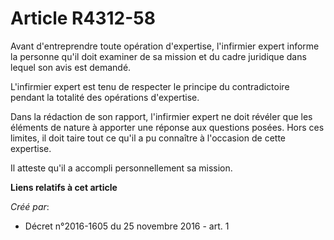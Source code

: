 # Article R4312-58

Avant d'entreprendre toute opération d'expertise, l'infirmier expert  informe la personne qu'il doit examiner de sa mission
et du cadre  juridique dans lequel son avis est demandé. 

L'infirmier expert est tenu de respecter le principe du contradictoire pendant la totalité des opérations d'expertise. 

Dans la rédaction de son rapport, l'infirmier expert ne doit révéler  que les éléments de nature à apporter une réponse aux
questions posées.  Hors ces limites, il doit taire tout ce qu'il a pu connaître à  l'occasion de cette expertise. 

Il atteste qu'il a accompli personnellement sa mission.

**Liens relatifs à cet article**

_Créé par_:

  - Décret n°2016-1605 du 25 novembre 2016 - art. 1

